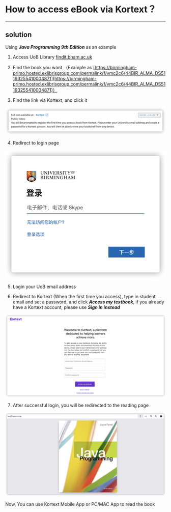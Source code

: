 # How to access eBook via Kortext？

---

## solution

Using **_Java Programming 9th Edition_** as an example

  1. Access UoB Library [findit.bham.ac.uk](http://findit.bham.ac.uk/)


  2. Find the book you want （Example as [https://birmingham-primo.hosted.exlibrisgroup.com/permalink/f/vmc2c6/44BIR_ALMA_DS51193255410004871](https://birmingham-primo.hosted.exlibrisgroup.com/permalink/f/vmc2c6/44BIR_ALMA_DS51193255410004871)）


  3. Find the link via Kortext, and click it
   
   ![](./1.png)
  
  4. Redirect to login page

   ![](./2.png)
  
  5. Login your UoB email address

  
  6. Redirect to Kortext (When the first time you access), type in student email and set a password, and click **_Access my textbook_**, if you already have a Kortext account, please use **_Sign in instead_** 

   ![](./3.png)
  
  7. After successful login, you will be redirected to the reading page
  
   ![](./4.png)

Now, You can use Kortext Mobile App or PC/MAC App to read the book
